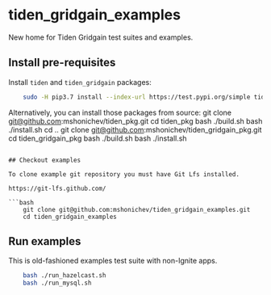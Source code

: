 # tiden_gridgain_examples

New home for Tiden Gridgain test suites and examples.

## Install pre-requisites

Install `tiden` and `tiden_gridgain` packages:

```bash
    sudo -H pip3.7 install --index-url https://test.pypi.org/simple tiden tiden_gridgain
```

Alternatively, you can install those packages from source:
    git clone git@github.com:mshonichev/tiden_pkg.git
    cd tiden_pkg
    bash ./build.sh
    bash ./install.sh
    cd ..
    git clone git@github.com:mshonichev/tiden_gridgain_pkg.git
    cd tiden_gridgain_pkg
    bash ./build.sh
    bash ./install.sh
```

## Checkout examples

To clone example git repository you must have Git Lfs installed.

https://git-lfs.github.com/

```bash
    git clone git@github.com:mshonichev/tiden_gridgain_examples.git
    cd tiden_gridgain_examples
```

## Run examples
This is old-fashioned examples test suite with non-Ignite apps.

```bash
    bash ./run_hazelcast.sh
    bash ./run_mysql.sh
```